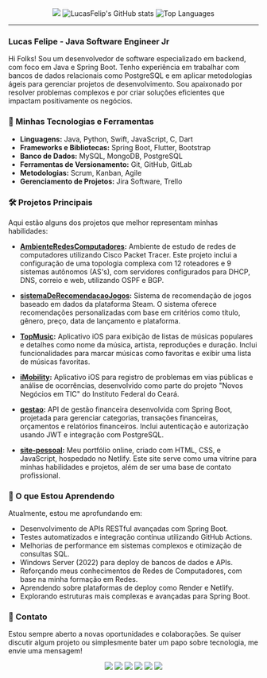 <div align="center">
  <img src="https://github-readme-streak-stats.herokuapp.com/?user=LucasFelip&theme=dark&background=0d1117&date_format=M%20j%5B%2C%20Y%5D"/>
  <img src="https://github-readme-stats.vercel.app/api?username=LucasFelip&show_icons=true&theme=dark" alt="LucasFelip's GitHub stats"/>
  <img src="https://github-readme-stats.vercel.app/api/top-langs/?username=LucasFelip&layout=compact&theme=dark" alt="Top Languages"/>
</div>

---

### Lucas Felipe - Java Software Engineer Jr

Hi Folks! Sou um desenvolvedor de software especializado em backend, com foco em Java e Spring Boot. Tenho experiência em trabalhar com bancos de dados relacionais como PostgreSQL e em aplicar metodologias ágeis para gerenciar projetos de desenvolvimento. Sou apaixonado por resolver problemas complexos e por criar soluções eficientes que impactam positivamente os negócios.

### 🚀 Minhas Tecnologias e Ferramentas

- **Linguagens:** Java, Python, Swift, JavaScript, C, Dart
- **Frameworks e Bibliotecas:** Spring Boot, Flutter, Bootstrap
- **Banco de Dados:** MySQL, MongoDB, PostgreSQL
- **Ferramentas de Versionamento:** Git, GitHub, GitLab
- **Metodologias:** Scrum, Kanban, Agile
- **Gerenciamento de Projetos:** Jira Software, Trello

### 🛠️ Projetos Principais

Aqui estão alguns dos projetos que melhor representam minhas habilidades:

- **[AmbienteRedesComputadores](https://github.com/LucasFelip/AmbienteRedesComputadores):** Ambiente de estudo de redes de computadores utilizando Cisco Packet Tracer. Este projeto inclui a configuração de uma topologia complexa com 12 roteadores e 9 sistemas autônomos (AS's), com servidores configurados para DHCP, DNS, correio e web, utilizando OSPF e BGP.

- **[sistemaDeRecomendacaoJogos](https://github.com/LucasFelip/sistemaDeRecomendacaoJogos):** Sistema de recomendação de jogos baseado em dados da plataforma Steam. O sistema oferece recomendações personalizadas com base em critérios como título, gênero, preço, data de lançamento e plataforma.

- **[TopMusic](https://github.com/LucasFelip/TopMusic):** Aplicativo iOS para exibição de listas de músicas populares e detalhes como nome da música, artista, reproduções e duração. Inclui funcionalidades para marcar músicas como favoritas e exibir uma lista de músicas favoritas.

- **[iMobility](https://github.com/LucasFelip/iMobility):** Aplicativo iOS para registro de problemas em vias públicas e análise de ocorrências, desenvolvido como parte do projeto "Novos Negócios em TIC" do Instituto Federal do Ceará.

- **[gestao](https://github.com/LucasFelip/gestao):** API de gestão financeira desenvolvida com Spring Boot, projetada para gerenciar categorias, transações financeiras, orçamentos e relatórios financeiros. Inclui autenticação e autorização usando JWT e integração com PostgreSQL.

- **[site-pessoal](https://github.com/LucasFelip/site-pessoal):** Meu portfólio online, criado com HTML, CSS, e JavaScript, hospedado no Netlify. Este site serve como uma vitrine para minhas habilidades e projetos, além de ser uma base de contato profissional.

### 🌱 O que Estou Aprendendo

Atualmente, estou me aprofundando em:

- Desenvolvimento de APIs RESTful avançadas com Spring Boot.
- Testes automatizados e integração contínua utilizando GitHub Actions.
- Melhorias de performance em sistemas complexos e otimização de consultas SQL.
- Windows Server (2022) para deploy de bancos de dados e APIs.
- Reforçando meus conhecimentos de Redes de Computadores, com base na minha formação em Redes.
- Aprendendo sobre plataformas de deploy como Render e Netlify.
- Explorando estruturas mais complexas e avançadas para Spring Boot.

### 💬 Contato

Estou sempre aberto a novas oportunidades e colaborações. Se quiser discutir algum projeto ou simplesmente bater um papo sobre tecnologia, me envie uma mensagem!

<div align="center">
  <a href="https://wa.me/5598991530102" target="_blank"><img src="https://img.shields.io/badge/WhatsApp-25D366?style=for-the-badge&logo=whatsapp&logoColor=white"></a>
  <a href="mailto:lucasfelipereis@hotmail.com" target="_blank"><img src="https://img.shields.io/badge/Microsoft_Outlook-0078D4?style=for-the-badge&logo=microsoft-outlook&logoColor=white"></a>
  <a href="mailto:luscafreis@gmail.com"><img class="my-1" src="https://img.shields.io/badge/Gmail-D14836?style=for-the-badge&amp;logo=gmail&amp;logoColor=white"></a>
  <a href="https://www.linkedin.com/in/lucas-reis-5247b1221/" target="_blank"><img src="https://img.shields.io/badge/LinkedIn-0077B5?style=for-the-badge&logo=linkedin&logoColor=white"></a>
  <a href="https://github.com/LucasFelip" target="_blank"><img src="https://img.shields.io/badge/Discord-7289DA?style=for-the-badge&logo=discord&logoColor=white"></a>
  <a href="https://t.me/lucasFelipe" target="_blank"><img src="https://img.shields.io/badge/Telegram-2CA5E0?style=for-the-badge&logo=telegram&logoColor=white"></a>
</div>
